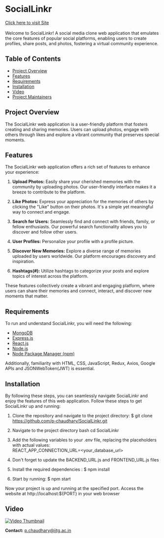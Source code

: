 # SocialLinkr 

[Click here to visit Site](https://sociallinkr.netlify.app/)  <br><br>
Welcome to SocialLinkr! A social media clone web application that emulates the core features of popular social platforms, enabling users to create profiles, share posts, and photos, fostering a virtual community experience.

## Table of Contents

- [Project Overview](#project-overview)
- [Features](#features)
- [Requirements](#requirements)
- [Installation](#installation)
- [Video](#video)
- [Project Maintainers](#project-maintainers)

## Project Overview

The SocialLinkr web application is a user-friendly platform that fosters creating and sharing memories. Users can upload photos, engage with others through likes and explore a vibrant community that preserves special moments.

## Features

The SocialLinkr web application offers a rich set of features to enhance your experience:

1. **Upload Photos:** Easily share your cherished memories with the community by uploading photos. Our user-friendly interface makes it a breeze to contribute to the platform.

2. **Like Photos:** Express your appreciation for the memories of others by clicking the "Like" button on their photos. It's a simple yet meaningful way to connect and engage.

3. **Search for Users:** Seamlessly find and connect with friends, family, or fellow enthusiasts. Our powerful search functionality allows you to discover and follow other users.

4. **User Profiles:** Personalize your profile with a profile picture.

5. **Discover New Memories:** Explore a diverse range of memories uploaded by users worldwide. Our platform encourages discovery and inspiration.

6. **Hashtags(#):** Utilize hashtags to categorize your posts and explore topics of interest across the platform.

These features collectively create a vibrant and engaging platform, where users can share their memories and connect, interact, and discover new moments that matter.

## Requirements

To run and understand SocialLinkr, you will need the following:

- [MongoDB](https://www.mongodb.com/)
- [Express.js](https://expressjs.com/)
- [React.js](https://reactjs.org/)
- [Node.js](https://nodejs.org/)
- [Node Package Manager (npm)](https://www.npmjs.com/)

Additionally, familiarity with HTML, CSS, JavaScript, Redux, Axios, Google APIs and JSONWebToken(JWT) is essential.

## Installation

By following these steps, you can seamlessly navigate SocialLinkr and enjoy the features of this web application.
Follow these steps to get SocialLinkr up and running:

1. Clone the repository and navigate to the project directory:
   $ git clone https://github.com/p-chaudhary/SocialLinkr.git

2. Navigate to the project directory
bash
cd SocialLinkr

3. Add the following variables to your .env file, replacing the placeholders with actual values: <br>
REACT_APP_CONNECTION_URL=<your_database_url>

4. Don't forget to update the BACKEND_URL.js and FRONTEND_URL.js files

5. Install the required dependencies :
   $ npm install
6. Start by running: 
   $ npm start
   
Now your project is up and running at the specified port.
Access the website at http://localhost:${PORT} in your web browser

## Video

[![Video Thumbnail](https://res.cloudinary.com/dtbxom7ro/image/upload/v1693202017/SocialLinkr_Thumbnail_nycfbc.png)](https://drive.google.com/file/d/14GPLIeEq_1ElFjhf90RFyreyuWsKQ5rW/view?usp=sharing)

**Contact:** p.chaudhary@iitg.ac.in
